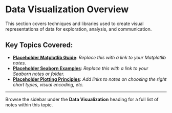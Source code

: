 # Data Visualization Overview

This section covers techniques and libraries used to create visual representations of data for exploration, analysis, and communication.

## Key Topics Covered:

*   **[Placeholder Matplotlib Guide](./Placeholder_Matplotlib.md)**: *Replace this with a link to your Matplotlib notes.*
*   **[Placeholder Seaborn Examples](./Placeholder_Seaborn/)**: *Replace this with a link to your Seaborn notes or folder.*
*   **[Placeholder Plotting Principles](./Placeholder_Principles.md)**: *Add links to notes on choosing the right chart types, visual encoding, etc.*

---

Browse the sidebar under the **Data Visualization** heading for a full list of notes within this topic.